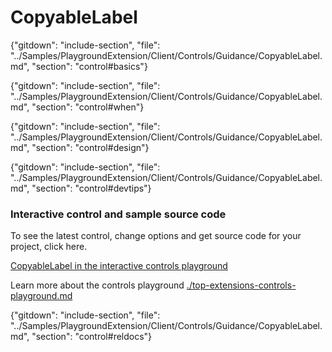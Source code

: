 ﻿# CopyableLabel

{"gitdown": "include-section", "file": "../Samples/PlaygroundExtension/Client/Controls/Guidance/CopyableLabel.md", "section": "control#basics"}

<!-- TODO get an IMAGE to embed here -->

<!-- TODO get an SAMPLE CODE to embed here -->

{"gitdown": "include-section", "file": "../Samples/PlaygroundExtension/Client/Controls/Guidance/CopyableLabel.md", "section": "control#when"}

{"gitdown": "include-section", "file": "../Samples/PlaygroundExtension/Client/Controls/Guidance/CopyableLabel.md", "section": "control#design"}

{"gitdown": "include-section", "file": "../Samples/PlaygroundExtension/Client/Controls/Guidance/CopyableLabel.md", "section": "control#devtips"}

### Interactive control and sample source code
To see the latest control, change options and get source code for your project, click here.

<a href="https://ms.portal.azure.com/?Microsoft_Azure_Playground=true#blade/Microsoft_Azure_Playground/ControlsIndexBlade/CopyableLabelPlayground" target="_blank">CopyableLabel in the interactive controls playground</a>

Learn more about the controls playground [./top-extensions-controls-playground.md](./top-extensions-controls-playground.md)

{"gitdown": "include-section", "file": "../Samples/PlaygroundExtension/Client/Controls/Guidance/CopyableLabel.md", "section": "control#reldocs"}

